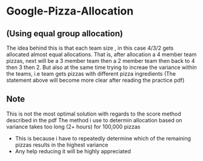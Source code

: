 # Google-Pizza-Allocation 
## (Using equal group allocation)
The idea behind this is that each team size , in this case 4/3/2 gets allocated almost equal allocations.
That is, after allocation a 4 member team pizzas, next will be a 3 member team then a 2 member team then back to 4 then 3 then 2. 
But also at the same time trying to increae the variance within the teams, i.e team gets pizzas with different pizza ingredients
(The statement above will become more clear after reading the practice pdf)

## Note 
This is not the most optimal solution with regards to the score method described in the pdf
The method i use to determin allocation based on variance takes too long (2+ hours) for 100,000 pizzas
- This is because i have to repeatedly determine which of the remaining pizzas results in the highest variance
- Any help reducing it will be highly appreciated
